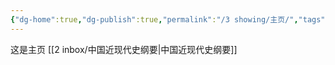 ```yaml
---
{"dg-home":true,"dg-publish":true,"permalink":"/3 showing/主页/","tags":["gardenEntry"],"dgPassFrontmatter":true}
---
```


这是主页
[[2 inbox/中国近现代史纲要\|中国近现代史纲要]]